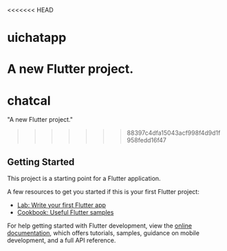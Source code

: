 <<<<<<< HEAD
# uichatapp

A new Flutter project.
=======
# chatcal

"A new Flutter project."
>>>>>>> 88397c4dfa15043acf998f4d9d1f958fedd16f47

## Getting Started

This project is a starting point for a Flutter application.

A few resources to get you started if this is your first Flutter project:

- [Lab: Write your first Flutter app](https://docs.flutter.dev/get-started/codelab)
- [Cookbook: Useful Flutter samples](https://docs.flutter.dev/cookbook)

For help getting started with Flutter development, view the
[online documentation](https://docs.flutter.dev/), which offers tutorials,
samples, guidance on mobile development, and a full API reference.
